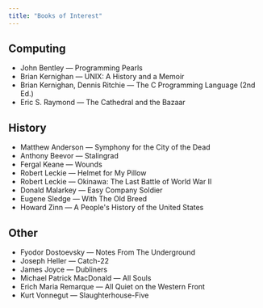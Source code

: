 ```yaml
---
title: "Books of Interest"
---
```


## Computing

* John Bentley — Programming Pearls
* Brian Kernighan — UNIX: A History and a Memoir
* Brian Kernighan, Dennis Ritchie — The C Programming Language (2nd Ed.)
* Eric S. Raymond — The Cathedral and the Bazaar

## History

* Matthew Anderson — Symphony for the City of the Dead
* Anthony Beevor — Stalingrad
* Fergal Keane — Wounds
* Robert Leckie — Helmet for My Pillow
* Robert Leckie — Okinawa: The Last Battle of World War II
* Donald Malarkey — Easy Company Soldier
* Eugene Sledge — With The Old Breed
* Howard Zinn — A People's History of the United States

## Other

* Fyodor Dostoevsky — Notes From The Underground
* Joseph Heller — Catch-22
* James Joyce — Dubliners
* Michael Patrick MacDonald — All Souls
* Erich Maria Remarque — All Quiet on the Western Front
* Kurt Vonnegut — Slaughterhouse-Five
